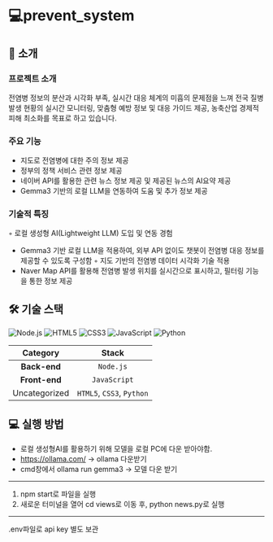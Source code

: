 # 💻prevent_system
## 🚀 소개
### 프로젝트 소개
전염병 정보의 분산과 시각화 부족, 실시간 대응 체계의 미흡의 문제점을 느껴
전국 질병 발생 현황의 실시간 모니터링, 맞춤형 예방 정보 및 대응 가이드 제공, 농축산업 경제적 피해 최소화를 목표로 하고 있습니다.


### 주요 기능
- 지도로 전염병에 대한 주의 정보 제공
- 정부의 정책 서비스 관련 정보 제공
- 네이버 API를 활용한 관련 뉴스 정보 제공 및 제공된 뉴스의 AI요약 제공
- Gemma3 기반의 로컬 LLM을 연동하여 도움 및 추가 정보 제공

### 기술적 특징
◦ 로컬 생성형 AI(Lightweight LLM) 도입 및 연동 경험
  - Gemma3 기반 로컬 LLM을 적용하여, 외부 API 없이도 챗봇이 전염병 대응 정보를 제공할 수 있도록 구성함
◦ 지도 기반의 전염병 데이터 시각화 기술 적용
 - Naver Map API를 활용해 전염병 발생 위치를 실시간으로 표시하고, 필터링 기능을 통한 정보 제공

## 🛠️ 기술 스택
![Node.js](https://img.shields.io/badge/Node.js-339933?style=for-the-badge&logo=nodedotjs&logoColor=white) ![HTML5](https://img.shields.io/badge/HTML5-E34F26?style=for-the-badge&logo=html5&logoColor=white) ![CSS3](https://img.shields.io/badge/CSS3-1572B6?style=for-the-badge&logo=css3&logoColor=white) ![JavaScript](https://img.shields.io/badge/JavaScript-F7DF1E?style=for-the-badge&logo=javascript&logoColor=white) ![Python](https://img.shields.io/badge/Python-3776AB?style=for-the-badge&logo=python&logoColor=white) 

| **Category** | **Stack** |
|:------------:|:----------:|
| **Back-end** | `Node.js` |
| **Front-end** | `JavaScript` |
| Uncategorized | `HTML5`, `CSS3`, `Python` |


## 💻 실행 방법
- 로컬 생성형AI를 활용하기 위해 모델을 로컬 PC에 다운 받아야함.
- https://ollama.com/ -> ollama 다운받기
- cmd창에서 ollama run gemma3 -> 모델 다운 받기
---
1. npm start로 파일을 실행
2. 새로운 터미널을 열어 cd views로 이동 후, python news.py로 실행
---
.env파일로 api key 별도 보관
